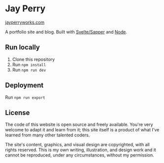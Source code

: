 # Jay Perry
[jayperryworks.com](http://jayperry.works)

A portfolio site and blog. Built with [Svelte/Sapper](https://svelte.dev) and [Node](https://nodejs.org).

## Run locally
1. Clone this repository
2. Run `npm install`
3. Run `npm run dev`

## Deployment
Run `npm run export`

## License

The code of this website is open source and freely available. You're very welcome to adapt it and learn from it; this site itself is a product of what I've learned from many other talented coders.

The site's content, graphics, and visual design are copyrighted, with all rights reserved. This is my own writing, illustration, and design work and it cannot be reproduced, under any circumstances, without my permission.
